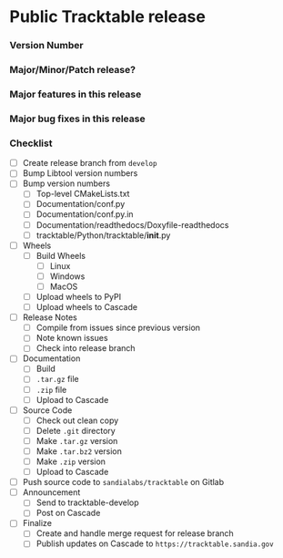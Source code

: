 
<!--

This template is for creating a Tracktable release that will go out to the world.  

-->

# Public Tracktable release

### Version Number

<!-- 
    Example: 1.3.1
-->

### Major/Minor/Patch release?

<!--
    Example: Patch
-->

### Major features in this release

<!--
    Example: Interactive trajectory rendering using Folium
-->

### Major bug fixes in this release

<!-- 
    Example: Python interpreter crashes on import
-->

### Checklist

- [ ] Create release branch from `develop`
- [ ] Bump Libtool version numbers
- [ ] Bump version numbers
    * [ ] Top-level CMakeLists.txt
    * [ ] Documentation/conf.py
    * [ ] Documentation/conf.py.in
    * [ ] Documentation/readthedocs/Doxyfile-readthedocs
    * [ ] tracktable/Python/tracktable/__init__.py
- [ ] Wheels
    * [ ] Build Wheels
        - [ ] Linux
        - [ ] Windows
        - [ ] MacOS
    * [ ] Upload wheels to PyPI
    * [ ] Upload wheels to Cascade
- [ ] Release Notes
    * [ ] Compile from issues since previous version
    * [ ] Note known issues
    * [ ] Check into release branch
- [ ] Documentation
    * [ ] Build
    * [ ] `.tar.gz` file
    * [ ] `.zip` file
    * [ ] Upload to Cascade
- [ ] Source Code
    * [ ] Check out clean copy
    * [ ] Delete `.git` directory
    * [ ] Make `.tar.gz` version
    * [ ] Make `.tar.bz2` version
    * [ ] Make `.zip` version
    * [ ] Upload to Cascade
- [ ] Push source code to `sandialabs/tracktable` on Gitlab
- [ ] Announcement
    * [ ] Send to tracktable-develop
    * [ ] Post on Cascade
- [ ] Finalize
    * [ ] Create and handle merge request for release branch
    * [ ] Publish updates on Cascade to `https://tracktable.sandia.gov`
